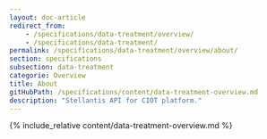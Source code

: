 ```yaml
---
layout: doc-article
redirect_from: 
    - /specifications/data-treatment/overview/
    - /specifications/data-treatment/
permalink: /specifications/data-treatment/overview/about/
section: specifications
subsection: data-treatment
categorie: Overview
title: About
gitHubPath: /specifications/content/data-treatment-overview.md
description: "Stellantis API for CIOT platform."
---
```

{% include_relative content/data-treatment-overview.md %}